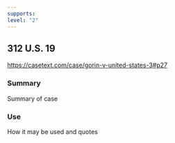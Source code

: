 ```yaml
---
supports: 
level: "2"
---
```

## 312 U.S. 19

https://casetext.com/case/gorin-v-united-states-3#p27

### Summary

Summary of case

### Use

How it may be used and quotes
